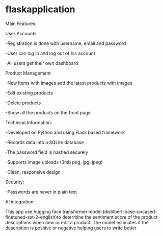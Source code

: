 # flaskapplication

Main Features:

User Accounts

-Registration is done with username, email and password

-User can log in and log out of his account

-All users get their own dashboard


Product Management

-New items with images add the latest products with images

-Edit existing products

-Delete products

-Show all the products on the front page

Technical Information:

-Developed on Python and using Flask based framework

-Records data into a SQLite database

-The password field is hashed securely

-Supports image uploads (3mb png, jpg, jpeg)

-Clean, responsive design

Security:

-Passwords are never in plain text

AI integration:

This app use hugging face transformer model (distilbert-base-uncased-finetuned-sst-2-english)to determine the sentiment score of the product descriptions when new or edit a product. 
The model estimates if the description is positive or negative helping users to write better


